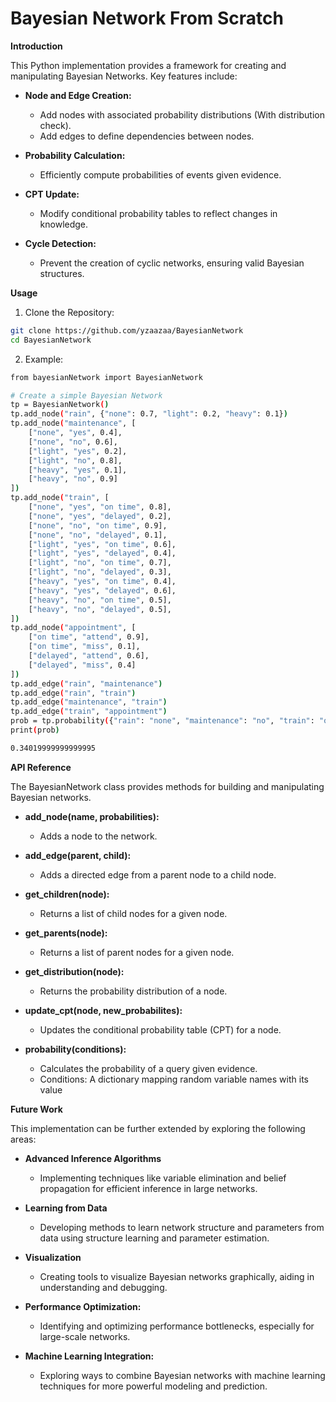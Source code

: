 # Bayesian Network From Scratch

**Introduction**

This Python implementation provides a framework for creating and manipulating Bayesian Networks. Key features include:

* **Node and Edge Creation:**
  * Add nodes with associated probability distributions (With distribution check).
  * Add edges to define dependencies between nodes.

* **Probability Calculation:**
  * Efficiently compute probabilities of events given evidence.

* **CPT Update:**
  * Modify conditional probability tables to reflect changes in knowledge.

* **Cycle Detection:**
  * Prevent the creation of cyclic networks, ensuring valid Bayesian structures.

**Usage**
1. Clone the Repository:
```bash
git clone https://github.com/yzaazaa/BayesianNetwork
cd BayesianNetwork
```

2. Example:
```bash
from bayesianNetwork import BayesianNetwork

# Create a simple Bayesian Network
tp = BayesianNetwork()
tp.add_node("rain", {"none": 0.7, "light": 0.2, "heavy": 0.1})
tp.add_node("maintenance", [
	["none", "yes", 0.4],
	["none", "no", 0.6],
	["light", "yes", 0.2],
	["light", "no", 0.8],
	["heavy", "yes", 0.1],
	["heavy", "no", 0.9]
])
tp.add_node("train", [
	["none", "yes", "on time", 0.8],
	["none", "yes", "delayed", 0.2],
	["none", "no", "on time", 0.9],
	["none", "no", "delayed", 0.1],
	["light", "yes", "on time", 0.6],
	["light", "yes", "delayed", 0.4],
	["light", "no", "on time", 0.7],
	["light", "no", "delayed", 0.3],
	["heavy", "yes", "on time", 0.4],
	["heavy", "yes", "delayed", 0.6],
	["heavy", "no", "on time", 0.5],
	["heavy", "no", "delayed", 0.5],
])
tp.add_node("appointment", [
	["on time", "attend", 0.9],
	["on time", "miss", 0.1],
	["delayed", "attend", 0.6],
	["delayed", "miss", 0.4]
])
tp.add_edge("rain", "maintenance")
tp.add_edge("rain", "train")
tp.add_edge("maintenance", "train")
tp.add_edge("train", "appointment")
prob = tp.probability({"rain": "none", "maintenance": "no", "train": "on time", "appointment": "attend"})
print(prob)
```
```bash
0.34019999999999995
```

**API Reference**

The BayesianNetwork class provides methods for building and manipulating Bayesian networks.

* **add_node(name, probabilities):**
  * Adds a node to the network.

* **add_edge(parent, child):**
  * Adds a directed edge from a parent node to a child node.

* **get_children(node):**
  * Returns a list of child nodes for a given node.

* **get_parents(node):**
  * Returns a list of parent nodes for a given node.

* **get_distribution(node):**
  * Returns the probability distribution of a node.

* **update_cpt(node, new_probabilites):**
  * Updates the conditional probability table (CPT) for a node.

* **probability(conditions):**
  * Calculates the probability of a query given evidence.
  * Conditions: A dictionary mapping random variable names with its value

**Future Work**

This implementation can be further extended by exploring the following areas:

* **Advanced Inference Algorithms**
  * Implementing techniques like variable elimination and belief propagation for efficient inference in large networks.

* **Learning from Data**
  * Developing methods to learn network structure and parameters from data using structure learning and parameter estimation.

* **Visualization**
  * Creating tools to visualize Bayesian networks graphically, aiding in understanding and debugging.

* **Performance Optimization:**
  * Identifying and optimizing performance bottlenecks, especially for large-scale networks.

* **Machine Learning Integration:**
  * Exploring ways to combine Bayesian networks with machine learning techniques for more powerful modeling and prediction.